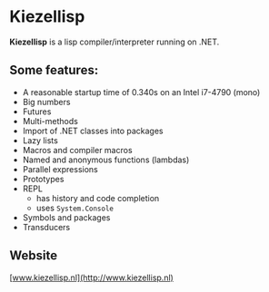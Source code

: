 # Kiezellisp

**Kiezellisp** is a lisp compiler/interpreter running on .NET.

## Some features:

+   A reasonable startup time of 0.340s on an Intel i7-4790 (mono)
+   Big numbers
+   Futures
+   Multi-methods
+   Import of .NET classes into packages
+   Lazy lists
+   Macros and compiler macros
+   Named and anonymous functions (lambdas)
+   Parallel expressions
+   Prototypes
+   REPL
    + has history and code completion
    + uses `System.Console`
+   Symbols and packages
+   Transducers

## Website

[www.kiezellisp.nl](http://www.kiezellisp.nl)
